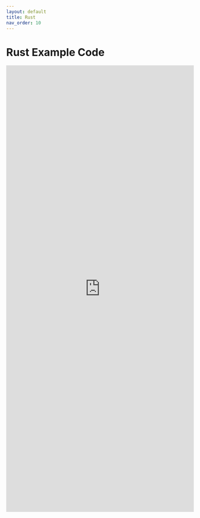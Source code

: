 ```yaml
---
layout: default
title: Rust
nav_order: 10
---
```


# Rust Example Code

<iframe src="https://rustpad.io/#dvRsIz" width="100%" height="1200" style="border:none;" title="Rust Examples"></iframe>
